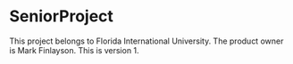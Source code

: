 # SeniorProject
This project belongs to Florida International University.
The product owner is Mark Finlayson.
This is version 1.
